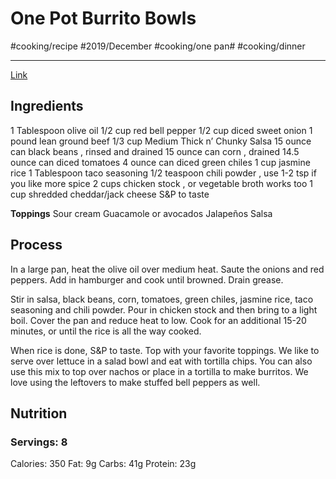 # One Pot Burrito Bowls
#cooking/recipe #2019/December #cooking/one pan# #cooking/dinner
- - - -
[Link](https://www.iheartnaptime.net/burrito-bowls/)

## Ingredients
1 Tablespoon olive oil
1/2 cup red bell pepper
1/2 cup diced sweet onion
1 pound lean ground beef
1/3 cup Medium Thick n’ Chunky Salsa
15 ounce can black beans , rinsed and drained
15 ounce can corn , drained
14.5 ounce can diced tomatoes
4 ounce can diced green chiles
1 cup jasmine rice
1 Tablespoon taco seasoning
1/2 teaspoon chili powder , use 1-2 tsp if you like more spice
2 cups chicken stock , or vegetable broth works too
1 cup shredded cheddar/jack cheese
S&P to taste

**Toppings**
Sour cream
Guacamole or avocados
Jalapeños
Salsa

## Process
In a large pan, heat the olive oil over medium heat. Saute the onions and red peppers. Add in hamburger and cook until browned. Drain grease. 

Stir in salsa, black beans, corn, tomatoes, green chiles, jasmine rice, taco seasoning and chili powder. Pour in chicken stock and then bring to a light boil. Cover the pan and reduce heat to low. Cook for an additional 15-20 minutes, or until the rice is all the way cooked.

When rice is done, S&P to taste. Top with your favorite toppings. We like to serve over lettuce in a salad bowl and eat with tortilla chips. You can also use this mix to top over nachos or place in a tortilla to make burritos. We love using the leftovers to make stuffed bell peppers as well.

## Nutrition
### Servings: 8
Calories: 350
Fat: 9g
Carbs: 41g
Protein: 23g